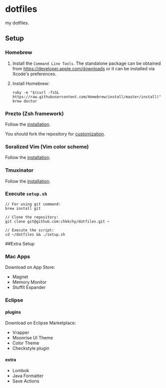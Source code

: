 
# dotfiles
my dotfiles.

## Setup
### Homebrew
1. Install the `Command Line Tools`. The standalone package can be obtained from <https://developer.apple.com/downloads> or it can be installed via Xcode's preferences.
2. Install Homebrew:

	```
	ruby -e "$(curl -fsSL https://raw.githubusercontent.com/Homebrew/install/master/install)"
	brew doctor
	```

### Prezto (Zsh framework)
Follow the [installation](https://github.com/chkkchy/prezto#installation).

You should fork the repository for [customization](https://github.com/sorin-ionescu/prezto#customization).


### Soralized Vim (Vim color scheme)
Follow the [installation](https://github.com/altercation/vim-colors-solarized#option-2-pathogen-installation-recommended).

### Tmuxinator
Follow the [installation](https://github.com/tmuxinator/tmuxinator#installation).

### Execute `setup.sh`

```
// For using git command:
brew install git

// Clone the repository:
git clone git@github.com:chkkchy/dotfiles.git ~

// Execute the script:
cd ~/dotfiles && ./setup.sh
```


##Extra Setup

### Mac Apps
Download on App Store:

- Magnet
- Memory Monitor
- Stufflt Expander

### Eclipse
#### plugins
Download on Eclipse Marketplace:

- Vrapper
- Moonrise UI Theme
- Color Theme
- Checkstyle plugin

#### extra
- Lombok
- Java Formatter
- Save Actions
